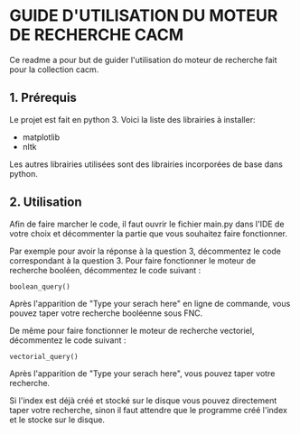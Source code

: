 # GUIDE D'UTILISATION DU MOTEUR DE RECHERCHE CACM

Ce readme a pour but de guider l'utilisation do moteur de recherche fait pour la collection cacm.

## 1. Prérequis

Le projet est fait en python 3. Voici la liste des librairies à installer:

* matplotlib
* nltk

Les autres librairies utilisées sont des librairies incorporées de base dans python.

## 2. Utilisation

Afin de faire marcher le code, il faut ouvrir le fichier main.py dans l'IDE de votre choix et décommenter la partie que vous souhaitez faire fonctionner. 

Par exemple pour avoir la réponse à la question 3, décommentez le code correspondant à la question 3. 
Pour faire fonctionner le moteur de recherche booléen, décommentez le code suivant :

```
boolean_query()
```
Après l'apparition de "Type your serach here" en ligne de commande, vous pouvez taper votre recherche booléenne sous FNC.

De même pour faire fonctionner le moteur de recherche vectoriel, décommentez le code suivant : 

```
vectorial_query()
```
Après l'apparition de "Type your serach here", vous pouvez taper votre recherche.

Si l'index est déjà créé et stocké sur le disque vous pouvez directement taper votre recherche, sinon il faut attendre que le programme créé l'index et le stocke sur le disque.